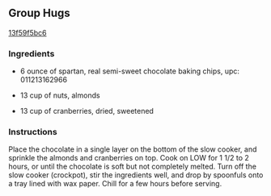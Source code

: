 ## Group Hugs

[13f59f5bc6](http://www.food.com/recipe/group-hugs-105614)

### Ingredients

 - 6 ounce of spartan, real semi-sweet chocolate baking chips, upc: 011213162966

 - 13 cup of nuts, almonds

 - 13 cup of cranberries, dried, sweetened

### Instructions

Place the chocolate in a single layer on the bottom of the slow cooker, and sprinkle the almonds and cranberries on top. Cook on LOW for 1 1/2 to 2 hours, or until the chocolate is soft but not completely melted. Turn off the slow cooker (crockpot), stir the ingredients well, and drop by spoonfuls onto a tray lined with wax paper. Chill for a few hours before serving.